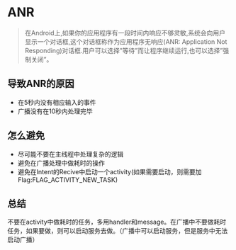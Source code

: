 # ANR
>在Android上,如果你的应用程序有一段时间内响应不够灵敏,系统会向用户显示一个对话框,这个对话框称作为应用程序无响应(ANR: Application Not Responding)对话框.用户可以选择”等待”而让程序继续运行,也可以选择”强制关闭”。
## 导致ANR的原因
* 在5秒内没有相应输入的事件
* 广播没有在10秒内处理完毕
## 怎么避免
* 尽可能不要在主线程中处理复杂的逻辑
* 避免在广播处理中做耗时的操作
* 避免在Intent的Recive中启动一个activity(如果需要启动，则需要加Flag:FLAG_ACTIVITY_NEW_TASK)
## 总结
不要在activity中做耗时的任务，多用handler和message。在广播中不要做耗时任务，如果要做，则可以启动服务去做。（广播中可以启动服务，但是服务中无法启动广播）
